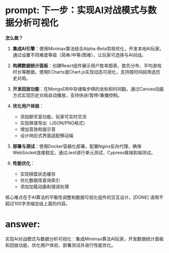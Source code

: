 # prompt: **下一步：实现AI对战模式与数据分析可视化**

**怎么做？**

1. **集成AI引擎**：使用Minimax算法结合Alpha-Beta剪枝优化，开发本地AI玩家。通过设置不同难度等级（简单/中等/困难），让玩家可选择与AI对战。

2. **构建数据统计面板**：创建React组件展示用户胜率图表、胜负分布、平均游戏时长等数据。使用ECharts或Chart.js实现动态可视化，支持按时间段筛选历史对局。

3. **开发回放功能**：在MongoDB中存储每步棋的坐标和时间戳，通过Canvas动画方式实现历史对局自动播放，支持快进/暂停/重播控制。

4. **优化用户体验**：
   - 添加聊天室功能，玩家可实时交流
   - 实现棋谱导出（JSON/PNG格式）
   - 增加音效和提示音
   - 设计响应式界面适配移动端

5. **部署与测试**：使用Docker容器化部署，配置Nginx反向代理，确保WebSocket连接稳定。通过Jest进行单元测试，Cypress做端到端测试。

6. **性能优化**：
   - 实现棋盘状态缓存
   - 优化数据库查询索引
   - 添加加载动画和错误处理

核心难点在于AI算法的平衡性调整和数据可视化组件的交互设计。[DONE]
请用不超过100字浓缩总结上面的内容。
# answer: 
 实现AI对战模式与数据分析可视化：集成Minimax算法AI玩家，开发数据统计面板和回放功能，优化用户体验，部署测试并进行性能优化。
